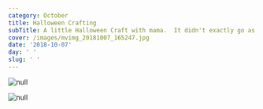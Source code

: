 ```yaml
---
category: October
title: Halloween Crafting
subTitle: A little Halloween Craft with mama.  It didn't exactly go as planned...
cover: /images/mvimg_20181007_165247.jpg
date: '2018-10-07'
day: ' '
slug: ' '
---
```

![null](/images/mvimg_20181007_165247.jpg)

![null](/images/img_20181007_125846.jpg)
